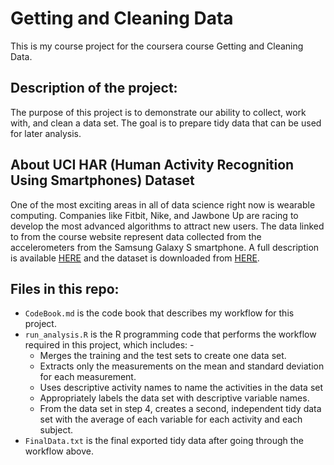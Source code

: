 # Getting and Cleaning Data
This is my course project for the coursera course Getting and Cleaning Data. 

## Description of the project:
The purpose of this project is to demonstrate our ability to collect, work with, and clean a data set. The goal is to prepare tidy data that can be used for later analysis. 

## About UCI HAR (Human Activity Recognition Using Smartphones) Dataset
One of the most exciting areas in all of data science right now is wearable computing. Companies like Fitbit, Nike, and Jawbone Up are racing to develop the most advanced algorithms to attract new users. The data linked to from the course website represent data collected from the accelerometers from the Samsung Galaxy S smartphone.
A full description is available [HERE](http://archive.ics.uci.edu/ml/datasets/Human+Activity+Recognition+Using+Smartphones) and the dataset is downloaded from [HERE](https://d396qusza40orc.cloudfront.net/getdata%2Fprojectfiles%2FUCI%20HAR%20Dataset.zip).

## Files in this repo:
* `CodeBook.md` is the code book that describes my workflow for this project.
* `run_analysis.R` is the R programming code that performs the workflow required in this project, which includes: -
  * Merges the training and the test sets to create one data set.
  * Extracts only the measurements on the mean and standard deviation for each measurement.
  * Uses descriptive activity names to name the activities in the data set
  * Appropriately labels the data set with descriptive variable names.
  * From the data set in step 4, creates a second, independent tidy data set with the average of each variable for each activity and each subject.
* `FinalData.txt` is the final exported tidy data after going through the workflow above.
